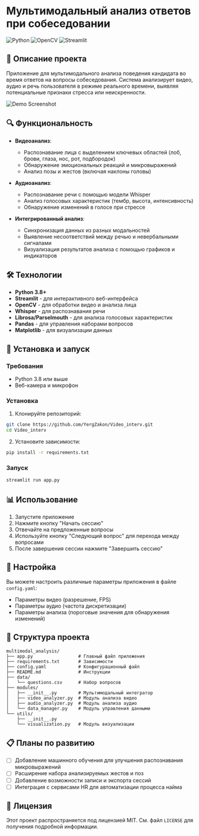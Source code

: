 # Мультимодальный анализ ответов при собеседовании

![Python](https://img.shields.io/badge/Python-3.8+-blue.svg)
![OpenCV](https://img.shields.io/badge/OpenCV-4.8.1-green.svg)
![Streamlit](https://img.shields.io/badge/Streamlit-1.29.0-red.svg)

## 📝 Описание проекта

Приложение для мультимодального анализа поведения кандидата во время ответов на вопросы собеседования. Система анализирует видео, аудио и речь пользователя в режиме реального времени, выявляя потенциальные признаки стресса или неискренности.

![Demo Screenshot](https://i.imgur.com/placeholder.png)

## 🔍 Функциональность

- **Видеоанализ**: 
  - Распознавание лица с выделением ключевых областей (лоб, брови, глаза, нос, рот, подбородок)
  - Обнаружение эмоциональных реакций и микровыражений
  - Анализ позы и жестов (включая наклоны головы)

- **Аудиоанализ**:
  - Распознавание речи с помощью модели Whisper
  - Анализ голосовых характеристик (тембр, высота, интенсивность)
  - Обнаружение изменений в голосе при стрессе

- **Интегрированный анализ**:
  - Синхронизация данных из разных модальностей
  - Выявление несоответствий между речью и невербальными сигналами
  - Визуализация результатов анализа с помощью графиков и индикаторов

## 🛠️ Технологии

- **Python 3.8+**
- **Streamlit** - для интерактивного веб-интерфейса
- **OpenCV** - для обработки видео и анализа лица
- **Whisper** - для распознавания речи
- **Librosa/Parselmouth** - для анализа голосовых характеристик
- **Pandas** - для управления наборами вопросов
- **Matplotlib** - для визуализации данных

## 🚀 Установка и запуск

### Требования

- Python 3.8 или выше
- Веб-камера и микрофон

### Установка

1. Клонируйте репозиторий:
```bash
git clone https://github.com/YergZakon/Video_interv.git
cd Video_interv
```

2. Установите зависимости:
```bash
pip install -r requirements.txt
```

### Запуск

```bash
streamlit run app.py
```

## 📊 Использование

1. Запустите приложение
2. Нажмите кнопку "Начать сессию"
3. Отвечайте на предложенные вопросы
4. Используйте кнопку "Следующий вопрос" для перехода между вопросами
5. После завершения сессии нажмите "Завершить сессию"

## 🔧 Настройка

Вы можете настроить различные параметры приложения в файле `config.yaml`:
- Параметры видео (разрешение, FPS)
- Параметры аудио (частота дискретизации)
- Параметры анализа (пороговые значения для обнаружения изменений)

## 📁 Структура проекта

```
multimodal_analysis/
├── app.py                 # Главный файл приложения
├── requirements.txt       # Зависимости
├── config.yaml            # Конфигурационный файл
├── README.md              # Инструкции
├── data/
│   └── questions.csv      # Набор вопросов
├── modules/
│   ├── __init__.py        # Мультимодальный интегратор
│   ├── video_analyzer.py  # Модуль анализа видео
│   ├── audio_analyzer.py  # Модуль анализа аудио
│   └── data_manager.py    # Модуль управления данными
└── utils/
    ├── __init__.py
    └── visualization.py   # Модуль визуализации
```

## 📋 Планы по развитию

- [ ] Добавление машинного обучения для улучшения распознавания микровыражений
- [ ] Расширение набора анализируемых жестов и поз
- [ ] Добавление возможности записи и экспорта сессий
- [ ] Интеграция с сервисами HR для автоматизации процесса найма

## 📄 Лицензия

Этот проект распространяется под лицензией MIT. См. файл `LICENSE` для получения подробной информации. 